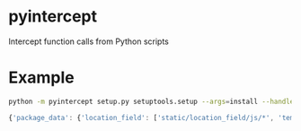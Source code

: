 # pyintercept
Intercept function calls from Python scripts

# Example

```bash
python -m pyintercept setup.py setuptools.setup --args=install --handler=pyintercept.json
```

```javascript
{'package_data': {'location_field': ['static/location_field/js/*', 'templates/locati...
```
